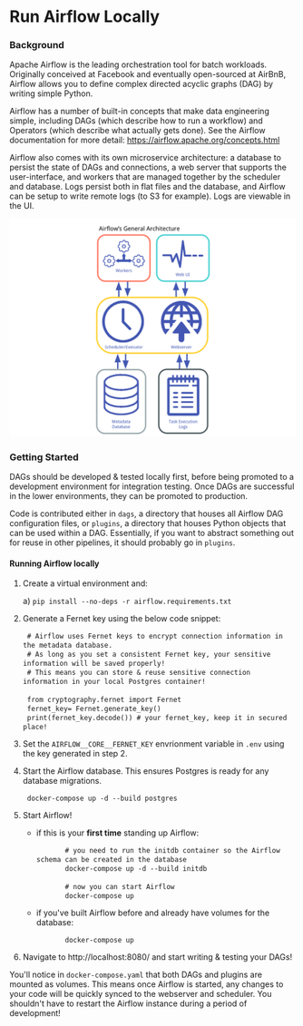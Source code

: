 # Run Airflow Locally

### Background

Apache Airflow is the leading orchestration tool for batch workloads. Originally conceived at Facebook and eventually open-sourced at AirBnB, Airflow allows you to define complex directed acyclic graphs (DAG) by writing simple Python. 

Airflow has a number of built-in concepts that make data engineering simple, including DAGs (which describe how to run a workflow) and Operators (which describe what actually gets done). See the Airflow documentation for more detail: https://airflow.apache.org/concepts.html 

Airflow also comes with its own microservice architecture: a database to persist the state of DAGs and connections, a web server that supports the user-interface, and workers that are managed together by the scheduler and database. Logs persist both in flat files and the database, and Airflow can be setup to write remote logs (to S3 for example). Logs are viewable in the UI.

![Airflow Architecture](docs/airflow_architecture.png)

### Getting Started

DAGs should be developed & tested locally first, before being promoted to a development environment for integration testing. Once DAGs are successful in the lower environments, they can be promoted to production. 

Code is contributed either in `dags`, a directory that houses all Airflow DAG configuration files, or `plugins`, a directory that houses Python objects that can be used within a DAG. Essentially, if you want to abstract something out for reuse in other pipelines, it should probably go in `plugins`. 

#### Running Airflow locally

1) Create a virtual environment and:
   
   a) `pip install --no-deps -r airflow.requirements.txt`

2) Generate a Fernet key using the below code snippet:

        # Airflow uses Fernet keys to encrypt connection information in the metadata database.
        # As long as you set a consistent Fernet key, your sensitive information will be saved properly!
        # This means you can store & reuse sensitive connection information in your local Postgres container!

        from cryptography.fernet import Fernet
        fernet_key= Fernet.generate_key()
        print(fernet_key.decode()) # your fernet_key, keep it in secured place!

3) Set the `AIRFLOW__CORE__FERNET_KEY` envrionment variable in `.env` using the key generated in step 2. 
5) Start the Airflow database. This ensures Postgres is ready for any database migrations.

        docker-compose up -d --build postgres

6) Start Airflow! 
   - if this is your **first time** standing up Airflow:

                # you need to run the initdb container so the Airflow schema can be created in the database
                docker-compose up -d --build initdb

                # now you can start Airflow
                docker-compose up 

   - if you've built Airflow before and already have volumes for the database:

                docker-compose up

7) Navigate to http://localhost:8080/ and start writing & testing your DAGs!

You'll notice in `docker-compose.yaml` that both DAGs and plugins are mounted as volumes. This means once Airflow is started, any changes to your code will be quickly synced to the webserver and scheduler. You shouldn't have to restart the Airflow instance during a period of development! 
